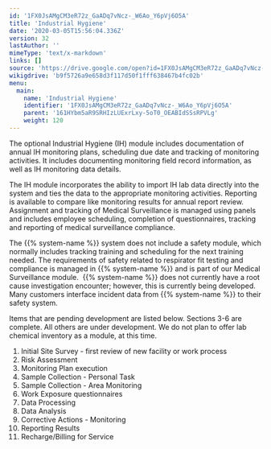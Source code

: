 ```yaml
---
id: '1FX0JsAMgCM3eR72z_GaADq7vNcz-_W6Ao_Y6pVj6O5A'
title: 'Industrial Hygiene'
date: '2020-03-05T15:56:04.336Z'
version: 32
lastAuthor: ''
mimeType: 'text/x-markdown'
links: []
source: 'https://drive.google.com/open?id=1FX0JsAMgCM3eR72z_GaADq7vNcz-_W6Ao_Y6pVj6O5A'
wikigdrive: 'b9f5726a9e658d3f117d50f1fff638467b4fc02b'
menu:
  main:
    name: 'Industrial Hygiene'
    identifier: '1FX0JsAMgCM3eR72z_GaADq7vNcz-_W6Ao_Y6pVj6O5A'
    parent: '161HYbm5aR9SRHIzLUExrLxy-5oT0_OEABIdSSsRPVLg'
    weight: 120
---
```

The optional Industrial Hygiene (IH) module includes documentation of annual IH monitoring plans, scheduling due date and tracking of monitoring activities. It includes documenting monitoring field record information, as well as IH monitoring data details.

The IH module incorporates the ability to import IH lab data directly into the system and ties the data to the appropriate monitoring activities. Reporting is available to compare like monitoring results for annual report review. Assignment and tracking of Medical Surveillance is managed using panels and includes employee scheduling, completion of questionnaires, tracking and reporting of medical surveillance compliance. 

The {{% system-name %}} system does not include a safety module, which normally includes tracking training and scheduling for the next training needed. The requirements of safety related to respirator fit testing and compliance is managed in {{% system-name %}} and is part of our Medical Surveillance module.  {{% system-name %}} does not currently have a root cause investigation encounter; however, this is currently being developed. Many customers interface incident data from {{% system-name %}} to their safety system.

Items that are pending development are listed below. Sections 3-6 are complete. All others are under development. We do not plan to offer lab chemical inventory as a module, at this time.

1. Initial Site Survey - first review of new facility or work process
2. Risk Assessment
3. Monitoring Plan execution
4. Sample Collection - Personal Task
5. Sample Collection - Area Monitoring
6. Work Exposure questionnaires
7. Data Processing
8. Data Analysis
9. Corrective Actions - Monitoring
10. Reporting Results
11. Recharge/Billing for Service
